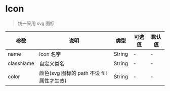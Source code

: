 # Icon

> 统一采用 svg 图标

| 参数      | 说明                                       | 类型   | 可选值 | 默认值 |
| --------- | ------------------------------------------ | ------ | ------ | ------ |
| name      | icon 名字                                  | String | -      | -      |
| className | 自定义类名                                 | String | -      | -      |
| color     | 颜色(svg 图标的 path 不设 fill 属性才生效) | String | -      | -      |
